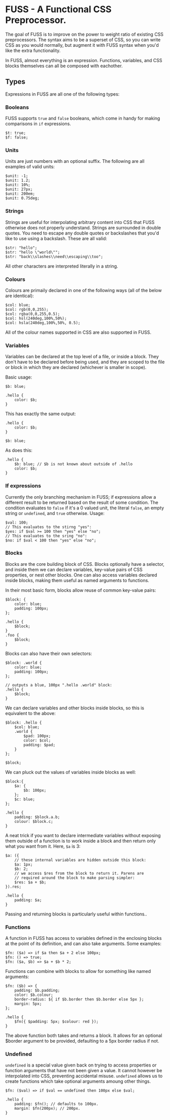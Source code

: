 # FUSS - A Functional CSS Preprocessor.

The goal of FUSS is to improve on the power to weight ratio of existing CSS preprocessors. The syntax aims to be a superset of CSS, so you can write CSS as you would normally, but augment it with FUSS syntax when you'd like the extra functionality.

In FUSS, almost everything is an expression. Functions, variables, and CSS blocks themselves can all be composed with eachother.

## Types

Expressions in FUSS are all one of the following types:

### Booleans

FUSS supports `true` and `false` booleans, which come in handy for making comparisons in `if` expressions.

```
$t: true;
$f: false;
```

### Units

Units are just numbers with an optional suffix. The following are all examples of valid units:

```
$unit: -1;
$unit: 1.2;
$unit: 10%;
$unit: 27px;
$unit: 200em;
$unit: 0.75deg;
```

### Strings

Strings are useful for interpolating arbitrary content into CSS that FUSS otherwise does not properly understand. Strings are surrounded in double quotes. You need to escape any double quotes or backslashes that you'd like to use using a backslash. These are all valid:

```
$str: "hello";
$str: "hello \"world\"";
$str: "back\\slashes\\need\\escaping\\too";
```

All other characters are interpreted literally in a string.

### Colours

Colours are primaily declared in one of the following ways (all of the below are identical):

```
$col: blue;
$col: rgb(0,0,255);
$col: rgba(0,0,255,0.5);
$col: hsl(240deg,100%,50%);
$col: hsla(240deg,100%,50%, 0.5);
```

All of the colour names supported in CSS are also supported in FUSS.

### Variables

Variables can be declared at the top level of a file, or inside a block. They don't have to be declared before being used, and they are scoped to the file or block in which they are declared (whichever is smaller in scope).

Basic usage:

```
$b: blue;

.hello {
	color: $b;
}
```

This has exactly the same output:

```
.hello {
	color: $b;
}

$b: blue;
```

As does this:

```
.hello {
    $b: blue; // $b is not known about outside of .hello
	color: $b;
}
```

### If expressions

Currently the only branching mechanism in FUSS; if expressions allow a different result to be returned based on the result of some condition. The condition evaluates to `false` if it's a 0 valued unit, the literal `false`, an empty string or `undefined`, and `true` otherwise. Usage:

```
$val: 100;
// This evaluates to the stirng "yes":
$yes: if $val >= 100 then "yes" else "no";
// This evaluates to the sring "no":
$no: if $val < 100 then "yes" else "no";
```

### Blocks

Blocks are the core building block of CSS. Blocks optionally have a selector, and inside them we can declare variables, key-value pairs of CSS properties, or nest other blocks. One can also access variables declared inside blocks, making them useful as named arguments to functions.

In their most basic form, blocks allow reuse of common key-value pairs:

```
$block: {
	color: blue;
	padding: 100px;
};

.hello {
	$block;
}
.foo {
	$block;
}
```

Blocks can also have their own selectors:

```
$block: .world {
	color: blue;
	padding: 100px;
};

// outputs a blue, 100px ".hello .world" block:
.hello {
	$block;
}
```

We can declare variables and other blocks inside blocks, so this is equivalent to the above:

```
$block: .hello {
	$col: blue;
	.world {
		$pad: 100px;
		color: $col;
		padding: $pad;
	}
};

$block;
```

We can pluck out the values of variables inside blocks as well:

```
$block:{
	$a: {
		$b: 100px;
	};
	$c: blue;
};

.hello {
	padding: $block.a.b;
	colour: $block.c;
}
```

A neat trick if you want to declare intermediate variables without exposing them outside of a function is to work inside a block and then return only what you want from it. Here, `$a` is 3:

```
$a: ({
	// these internal variables are hidden outside this block:
	$a: 1px;
	$b: 2;
	// we access $res from the block to return it. Parens are
	// required around the block to make parsing simpler:
	$res: $a + $b;
}).res;

.hello {
	padding: $a;
}
```

Passing and returning blocks is particularly useful within functions..

### Functions

A function in FUSS has access to variables defined in the enclosing blocks at the point of its definition, and can also take arguments. Some examples:

```
$fn: ($a) => if $a then $a + 2 else 100px;
$fn: () => true;
$fn: ($a, $b) => $a + $b * 2;
```

Functions can combine with blocks to allow for something like named arguments:

```
$fn: ($b) => {
    padding: $b.padding;
    color: $b.colour;
    border-radius: ${ if $b.border then $b.border else 5px };
    margin: 5px;
};

.hello {
    $fn({ $padding: 5px; $colour: red });
}
```

The above function both takes and returns a block. It allows for an optional $border argument to be provided, defaulting to a 5px border radius if not.

### Undefined

`undefined` is a special value given back on trying to access properties or function arguments that have not been given a value. It cannot however be interpolated into CSS, preventing accidental misuse. `undefined` allows us to create functions which take optional arguments amoung other things.

```
$fn: ($val) => if $val == undefined then 100px else $val;

.hello {
	padding: $fn(); // defaults to 100px.
	margin: $fn(200px); // 200px.
}
```